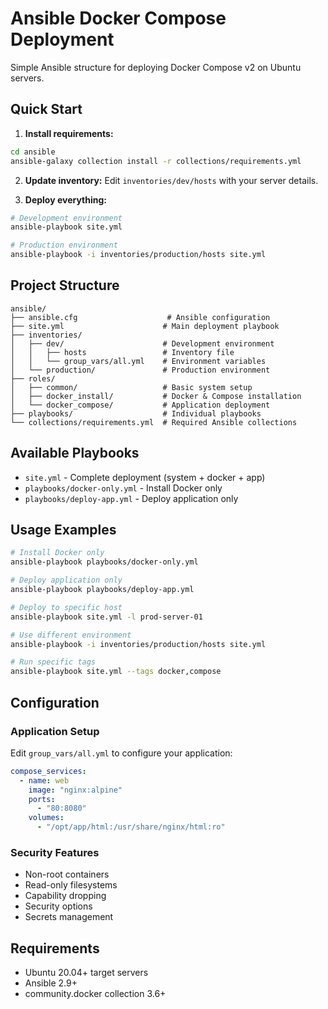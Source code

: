 # Ansible Docker Compose Deployment

Simple Ansible structure for deploying Docker Compose v2 on Ubuntu servers.

## Quick Start

1. **Install requirements:**
```bash
cd ansible
ansible-galaxy collection install -r collections/requirements.yml
```

2. **Update inventory:**
Edit `inventories/dev/hosts` with your server details.

3. **Deploy everything:**
```bash
# Development environment
ansible-playbook site.yml

# Production environment  
ansible-playbook -i inventories/production/hosts site.yml
```

## Project Structure

```
ansible/
├── ansible.cfg                    # Ansible configuration
├── site.yml                      # Main deployment playbook
├── inventories/
│   ├── dev/                      # Development environment
│   │   ├── hosts                 # Inventory file
│   │   └── group_vars/all.yml    # Environment variables
│   └── production/               # Production environment
├── roles/
│   ├── common/                   # Basic system setup
│   ├── docker_install/           # Docker & Compose installation
│   └── docker_compose/           # Application deployment
├── playbooks/                    # Individual playbooks
└── collections/requirements.yml  # Required Ansible collections
```

## Available Playbooks

- `site.yml` - Complete deployment (system + docker + app)
- `playbooks/docker-only.yml` - Install Docker only
- `playbooks/deploy-app.yml` - Deploy application only

## Usage Examples

```bash
# Install Docker only
ansible-playbook playbooks/docker-only.yml

# Deploy application only
ansible-playbook playbooks/deploy-app.yml

# Deploy to specific host
ansible-playbook site.yml -l prod-server-01

# Use different environment
ansible-playbook -i inventories/production/hosts site.yml

# Run specific tags
ansible-playbook site.yml --tags docker,compose
```

## Configuration

### Application Setup

Edit `group_vars/all.yml` to configure your application:

```yaml
compose_services:
  - name: web
    image: "nginx:alpine"
    ports:
      - "80:8080"
    volumes:
      - "/opt/app/html:/usr/share/nginx/html:ro"
```

### Security Features

- Non-root containers
- Read-only filesystems
- Capability dropping
- Security options
- Secrets management

## Requirements

- Ubuntu 20.04+ target servers
- Ansible 2.9+
- community.docker collection 3.6+